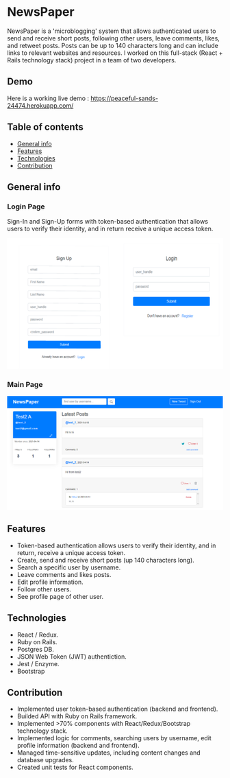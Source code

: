 # NewsPaper
NewsPaper is a 'microblogging' system that allows authenticated users to send and receive short posts, following other users, leave comments, likes, and retweet posts. Posts can be up to 140 characters long and can include links to relevant websites and resources. I worked on this full-stack (React + Rails technology stack) project in a team of two developers.

## Demo
Here is a working live demo : <a href="https://peaceful-sands-24474.herokuapp.com/">https://peaceful-sands-24474.herokuapp.com/</a>

## Table of contents
* [General info](#general-info)
* [Features](#features)
* [Technologies](#technologies)
* [Contribution](#contribution)

## General info

### Login Page

Sign-In and Sign-Up forms with token-based authentication that allows users to verify their identity, and in return receive a unique access token.

![Sign Up and Login](/images/login.png)

### Main Page

![Main Page](/images/main.png)

## Features
* Token-based authentication allows users to verify their identity, and in return, receive a unique access token.
* Create, send and receive short posts (up 140 characters long).
* Search a specific user by username.
* Leave comments and likes posts.
* Edit profile information.
* Follow other users.
* See profile page of other user.

## Technologies

* React / Redux.
* Ruby on Rails.
* Postgres DB.
* JSON Web Token (JWT) authentiction.
* Jest / Enzyme.
* Bootstrap

## Contribution

* Implemented user token-based authentication (backend and frontend).
* Builded API with Ruby on Rails framework.
* Implemented >70% components with React/Redux/Bootstrap technology stack.
* Implemented logic for comments, searching users by username, edit profile information (backend and frontend).
* Managed time-sensitive updates, including content changes and
database upgrades.
* Created unit tests for React components. 



